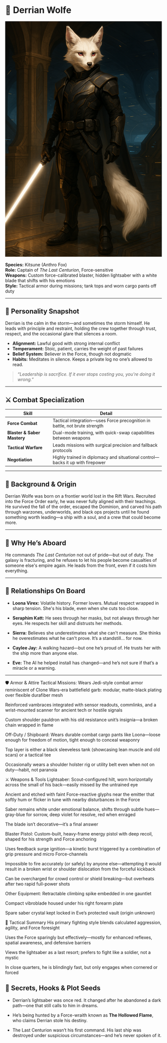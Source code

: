 # 👤 Derrian Wolfe

![Derrian Wolfe](../assets/derrian.png)

**Species:** Kitsune (Anthro Fox)  
**Role:** Captain of *The Last Centurion*, Force-sensitive  
**Weapons:** Custom force-calibrated blaster, hidden lightsaber with a white blade that shifts with his emotions  
**Style:** Tactical armor during missions; tank tops and worn cargo pants off duty

---

## 🧭 Personality Snapshot

Derrian is the calm in the storm—and sometimes the storm himself. He leads with principle and restraint, holding the crew together through trust, respect, and the occasional glare that silences a room.

- **Alignment:** Lawful good with strong internal conflict  
- **Temperament:** Stoic, patient, carries the weight of past failures  
- **Belief System:** Believer in the Force, though not dogmatic  
- **Habits:** Meditates in silence. Keeps a private log no one’s allowed to read.

> *“Leadership is sacrifice. If it ever stops costing you, you're doing it wrong.”*

---

## ⚔️ Combat Specialization

| Skill                     | Detail                                                                       |
|---------------------------|-------------------------------------------------------------------------------|
| **Force Combat**          | Tactical integration—uses Force precognition in battle, not brute strength    |
| **Blaster & Saber Mastery** | Dual-mode training, with quick-swap capabilities between weapons               |
| **Tactical Warfare**      | Leads missions with surgical precision and fallback protocols                 |
| **Negotiation**           | Highly trained in diplomacy and situational control—backs it up with firepower |

---

## 🧬 Background & Origin

Derrian Wolfe was born on a frontier world lost in the Rift Wars. Recruited into the Force Order early, he was never fully aligned with their teachings. He survived the fall of the order, escaped the Dominion, and carved his path through warzones, underworlds, and black ops projects until he found something worth leading—a ship with a soul, and a crew that could become more.

---

## 🚀 Why He’s Aboard

He commands *The Last Centurion* not out of pride—but out of duty. The galaxy is fracturing, and he refuses to let his people become casualties of someone else's empire again. He leads from the front, even if it costs him everything.

---

## 🤝 Relationships On Board

- **Loona Virex:** Volatile history. Former lovers. Mutual respect wrapped in sharp tension. She's his blade, even when she cuts too close.

- **Seraphim Katt:** He sees through her masks, but not always through her eyes. He respects her skill and distrusts her methods.

- **Sierra:** Believes she underestimates what she can't measure. She thinks he overestimates what he can't prove. It’s a standstill… for now.

- **Caylee Jay:** A walking hazard—but one he’s proud of. He trusts her with the ship more than anyone else.

- **Eve:** The AI he helped install has changed—and he’s not sure if that’s a miracle or a warning.

---

🛡️ Armor & Attire
Tactical Missions:
Wears Jedi-style combat armor reminiscent of Clone Wars-era battlefield garb: modular, matte-black plating over flexible durafiber mesh

Reinforced vambraces integrated with sensor readouts, commlinks, and a wrist-mounted scanner for ancient tech or hostile signals

Custom shoulder pauldron with his old resistance unit’s insignia—a broken chain wrapped in flame

Off-Duty / Shipboard:
Wears durable combat cargo pants like Loona—loose enough for freedom of motion, tight enough to conceal weaponry

Top layer is either a black sleeveless tank (showcasing lean muscle and old scars) or a tactical tee

Occasionally wears a shoulder holster rig or utility belt even when not on duty—habit, not paranoia

⚔️ Weapons & Tools
Lightsaber:
Scout-configured hilt, worn horizontally across the small of his back—easily missed by the untrained eye

Ancient and etched with faint Force-reactive glyphs near the emitter that softly hum or flicker in tune with nearby disturbances in the Force

Saber remains white under emotional balance, shifts through subtle hues—gray-blue for sorrow, deep violet for resolve, red when enraged

The blade isn’t decorative—it’s a final answer

Blaster Pistol:
Custom-built, heavy-frame energy pistol with deep recoil, shaped for his strength and Force anchoring

Uses feedback surge ignition—a kinetic burst triggered by a combination of grip pressure and micro Force-channels

Impossible to fire accurately (or safely) by anyone else—attempting it would result in a broken wrist or shoulder dislocation from the forceful kickback

Can be overcharged for crowd control or shield breaking—but overheats after two rapid full-power shots

Other Equipment:
Retractable climbing spike embedded in one gauntlet

Compact vibroblade housed under his right forearm plate

Spare saber crystal kept locked in Eve’s protected vault (origin unknown)

🎯 Tactical Summary
His primary fighting style blends calculated aggression, agility, and Force foresight

Uses the Force sparingly but effectively—mostly for enhanced reflexes, spatial awareness, and defensive barriers

Views the lightsaber as a last resort; prefers to fight like a soldier, not a mystic

In close quarters, he is blindingly fast, but only engages when cornered or forced

## 🧩 Secrets, Hooks & Plot Seeds

- Derrian’s lightsaber was once red. It changed after he abandoned a dark path—one that still calls to him in dreams.

- He’s being hunted by a Force-wraith known as **The Hollowed Flame**, who claims Derrian stole his destiny.

- The Last Centurion wasn’t his first command. His last ship was destroyed under suspicious circumstances—and he’s never spoken of it.
